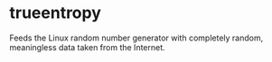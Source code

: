 # trueentropy
Feeds the Linux random number generator with completely random, meaningless data taken from the Internet.
